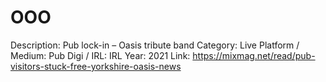 # OOO

Description: Pub lock-in – Oasis tribute band
Category: Live
Platform / Medium: Pub
Digi / IRL: IRL
Year: 2021
Link: https://mixmag.net/read/pub-visitors-stuck-free-yorkshire-oasis-news